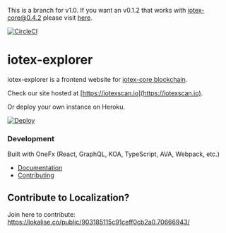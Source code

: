 This is a branch for v1.0. If you want an v0.1.2 that works with iotex-core@0.4.2 please visit [here](https://github.com/iotexproject/iotex-explorer/tree/0.1.2).

[![CircleCI](https://circleci.com/gh/iotexproject/iotex-explorer.svg?style=svg)](https://circleci.com/gh/iotexproject/iotex-explorer)

# iotex-explorer

iotex-explorer is a frontend website for [iotex-core blockchain](https://github.com/iotexproject/iotex-core).

Check our site hosted at [https://iotexscan.io](https://iotexscan.io).

Or deploy your own instance on Heroku.

<a href="https://heroku.com/deploy?template=https://github.com/iotexproject/iotex-explorer">
  <img src="https://www.herokucdn.com/deploy/button.svg" alt="Deploy">
</a>

### Development

Built with OneFx (React, GraphQL, KOA, TypeScript, AVA, Webpack, etc.)

* [Documentation](https://onefx.js.org/doc.html?utm_source=github-iotex-explorer)
* [Contributing](https://onefx.js.org/contributing.html?utm_source=github-iotex-explorer)

## Contribute to Localization?

Join here to contribute: https://lokalise.co/public/903185115c91ceff0cb2a0.70666943/
